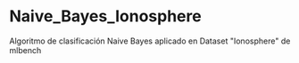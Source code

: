 # Naive_Bayes_Ionosphere

Algoritmo de clasificación Naive Bayes aplicado en Dataset "Ionosphere" de mlbench